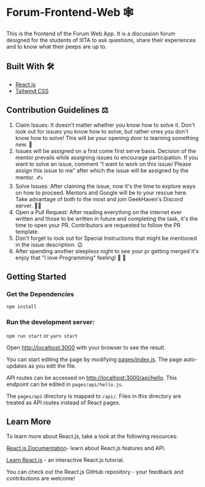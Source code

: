 # Forum-Frontend-Web 🕸️
This is the frontend of the Forum Web App. It is a discussion forum designed for the students of IIITA to ask questions, share their experiences and to know what their peeps are up to.

## Built With 🛠️
- [React.js](https://reactjs.org/)
- [Tailwind CSS](https://tailwindcss.com/)

## Contribution Guidelines ⚖️
1. Claim Issues: It doesn't matter whether you know how to solve it. Don't look out for issues you know how to solve, but rather ones you don't know how to solve! This      will be your opening door to learning something new. 💪
2. Issues will be assigned on a first come first serve basis. Decision of the mentor prevails while assigning issues to encourage participation. If you want to solve an    issue, comment “I want to work on this issue/ Please assign this issue to me” after which the issue will be assigned by the mentor. ✍️
3. Solve Issues: After claiming the issue, now it's the time to explore ways on how to proceed. Mentors and Google will be to your rescue here. Take advantage of both to    the most and join GeekHaven's Discord server. 👨‍💻
4. Open a Pull Request: After reading everything on the internet ever written and those to be written in future and completing the task, it's the time to open your PR.      Contributors are requested to follow the PR template.
5. Don't forget to look out for Special Instructions that might be mentioned in the issue description. 😉
6. After spending another sleepless night to see your pr getting merged it's enjoy that "I love Programming" feeling! 🤩 🍻

## Getting Started
### Get the Dependencies
`npm install`
### Run the development server:
`npm run start`
or
`yarn start`

Open [http://localhost:3000](http://localhost:3000) with your browser to see the result.


You can start editing the page by modifying [pages/index.js](pages/index.js). The page auto-updates as you edit the file.


API routes can be accessed on [http://localhost:3000/api/hello](http://localhost:3000). This endpoint can be edited in `pages/api/hello.js`.

The `pages/api` directory is mapped to `/api/`. Files in this directory are treated as API routes instead of React pages.

## Learn More
To learn more about React.js, take a look at the following resources:

[React.js Documentation](https://reactjs.org/docs/getting-started.html)- learn about React.js features and API.

[Learn React.js](https://reactjs.org/docs/react-api.html) - an interactive React.js tutorial.

You can check out the React.js GitHub repository - your feedback and contributions are welcome!
